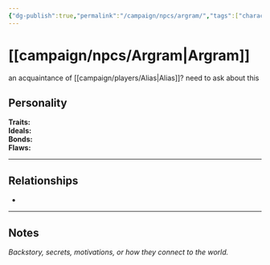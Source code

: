 ```yaml
---
{"dg-publish":true,"permalink":"/campaign/npcs/argram/","tags":["character","npc"],"noteIcon":"","created":"2025-10-26T10:25:29.137-07:00","updated":"2025-10-27T13:36:42.665-07:00"}
---
```


# [[campaign/npcs/Argram\|Argram]]
an acquaintance of [[campaign/players/Alias\|Alias]]? need to ask about this

## Personality
**Traits:**  
**Ideals:**  
**Bonds:**  
**Flaws:**  

---

## Relationships
- 

---

## Notes
*Backstory, secrets, motivations, or how they connect to the world.*